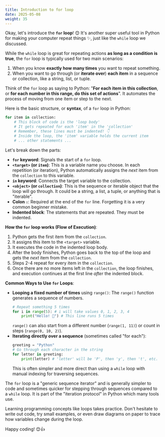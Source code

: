 ```yaml
---
title: Introduction to for loop
date: 2025-05-08
weight: 35
---
```


Okay, let's introduce the **`for` loop**! 😊 It's another super useful tool in Python for making your computer repeat things ✨, just like the `while` loop we discussed.

While the `while` loop is great for repeating actions **as long as a condition is true**, the `for` loop is typically used for two main scenarios:

1.  When you know **exactly how many times** you want to repeat something.
2.  When you want to go through (or **iterate over**) **each item** in a sequence or collection, like a string, list, or tuple.

Think of the `for` loop as saying to Python: "**For each item in this collection**, or **for each number in this range, do this set of actions**". It automates the process of moving from one item or step to the next.

Here is the basic structure, or **syntax**, of a `for` loop in Python:

```python
for item in collection:
    # This block of code is the 'loop body'
    # It gets repeated for each 'item' in the 'collection'
    # Remember, these lines must be indented! 👇
    # Inside the loop, the 'item' variable holds the current item
    # ... other statements ...
```

Let's break down the parts:

*   **`for` keyword**: Signals the start of a `for` loop.
*   **`<target>` (or `item`)**: This is a variable name you choose. In each repetition (or iteration), Python automatically assigns the *next* item from the `collection` to this variable.
*   **`in` keyword**: Connects the target variable to the collection.
*   **`<object>` (or `collection`)**: This is the sequence or iterable object that the loop will go through. It could be a string, a list, a tuple, or anything that is "iterable".
*   **Colon `:`**: Required at the end of the `for` line. Forgetting it is a very common beginner mistake.
*   **Indented block**: The statements that are repeated. They must be indented.

**How the `for` loop works (Flow of Execution)**:

1.  Python gets the first item from the `collection`.
2.  It assigns this item to the `<target>` variable.
3.  It executes the code in the indented loop body.
4.  After the body finishes, Python goes back to the top of the loop and gets the *next* item from the `collection`.
5.  Steps 2-4 repeat for every item in the `collection`.
6.  Once there are no more items left in the `collection`, the loop finishes, and execution continues at the first line *after* the indented block.

**Common Ways to Use `for` Loops**:

*   **Looping a fixed number of times** using `range()`: The `range()` function generates a sequence of numbers.
    ```python
    # Repeat something 5 times
    for i in range(5): # i will take values 0, 1, 2, 3, 4
        print("Hello! 👋") # This line runs 5 times
    ```
    `range()` can also start from a different number (`range(1, 11)`) or count in steps (`range(0, 10, 2)`).
*   **Iterating directly over a sequence** (sometimes called "for each"):
    ```python
    greeting = "Python"
    # Go through each character in the string
    for letter in greeting:
        print(letter) # 'letter' will be 'P', then 'y', then 't', etc.
    ```
    This is often simpler and more direct than using a `while` loop with manual indexing for traversing sequences.

The `for` loop is a "generic sequence iterator" and is generally simpler to code and sometimes quicker for stepping through sequences compared to a `while` loop. It is part of the "iteration protocol" in Python which many tools use.

Learning programming concepts like loops takes practice. Don't hesitate to write out code, try small examples, or even draw diagrams on paper to trace how variables change during the loop.

Happy coding! 😊👍